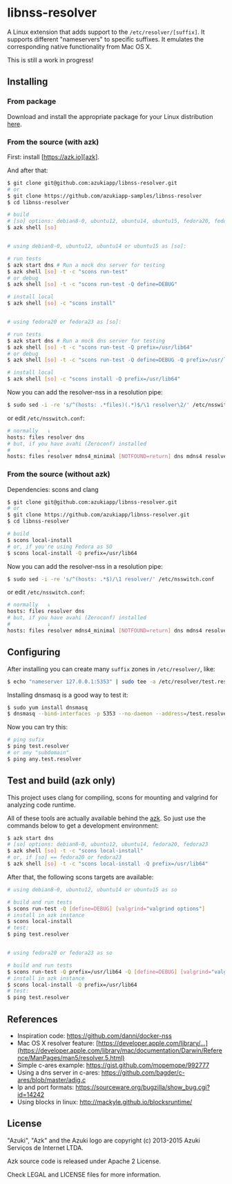 # libnss-resolver

A Linux extension that adds support to the `/etc/resolver/[suffix]`. It supports different "nameservers" to specific suffixes. It emulates the corresponding native functionality from Mac OS X.

This is still a work in progress!

## Installing

### From package

Download and install the appropriate package for your Linux distribution [here](https://github.com/azukiapp/libnss-resolver/releases).

### From the source (with azk)

First: install [https://azk.io][azk].

And after that:

```bash
$ git clone git@github.com:azukiapp/libnss-resolver.git
# or
$ git clone https://github.com/azukiapp-samples/libnss-resolver
$ cd libnss-resolver

# build
# [so] options: debian8-0, ubuntu12, ubuntu14, ubuntu15, fedora20, fedora23
$ azk shell [so]


# using debian8-0, ubuntu12, ubuntu14 or ubuntu15 as [so]:

# run tests
$ azk start dns # Run a mock dns server for testing
$ azk shell [so] -t -c "scons run-test"
# or debug
$ azk shell [so] -t -c "scons run-test -Q define=DEBUG"

# install local
$ azk shell [so] -c "scons install"


# using fedora20 or fedora23 as [so]:

# run tests
$ azk start dns # Run a mock dns server for testing
$ azk shell [so] -t -c "scons run-test -Q prefix=/usr/lib64"
# or debug
$ azk shell [so] -t -c "scons run-test -Q define=DEBUG -Q prefix=/usr/lib64"

# install local
$ azk shell [so] -c "scons install -Q prefix=/usr/lib64"
```

Now you can add the resolver-nss in a resolution pipe:

```bash
$ sudo sed -i -re 's/^(hosts: .*files)(.*)$/\1 resolver\2/' /etc/nsswitch.conf
```

or edit `/etc/nsswitch.conf`:

```bash
# normally   ↓
hosts: files resolver dns
# but, if you have avahi (Zeroconf) installed
#            ↓
hosts: files resolver mdns4_minimal [NOTFOUND=return] dns mdns4 resolver
```

### From the source (without azk)

Dependencies: scons and clang

```bash
$ git clone git@github.com:azukiapp/libnss-resolver.git
# or
$ git clone https://github.com/azukiapp/libnss-resolver.git
$ cd libnss-resolver

# build
$ scons local-install
# or, if you're using Fedora as SO
$ scons local-install -Q prefix=/usr/lib64
```

Now you can add the resolver-nss in a resolution pipe:

```bash
$ sudo sed -i -re 's/^(hosts: .*$)/\1 resolver/' /etc/nsswitch.conf
```

or edit `/etc/nsswitch.conf`:

```bash
# normally   ↓
hosts: files resolver dns
# but, if you have avahi (Zeroconf) installed
#            ↓
hosts: files resolver mdns4_minimal [NOTFOUND=return] dns mdns4 resolver
```

## Configuring

After installing you can create many `suffix` zones in `/etc/resolver/`, like:

```bash
$ echo "nameserver 127.0.0.1:5353" | sudo tee -a /etc/resolver/test.resolver
```

Installing dnsmasq is a good way to test it:

```bash
$ sudo yum install dnsmasq
$ dnsmasq --bind-interfaces -p 5353 --no-daemon --address=/test.resolver/127.0.0.1
```

Now you can try this:

```bash
# ping sufix
$ ping test.resolver
# or any "subdomain"
$ ping any.test.resolver
```

## Test and build (azk only)

This project uses clang for compiling, scons for mounting and valgrind for analyzing code runtime.

All of these tools are actually available behind the [azk][azk]. So just use the commands below to get a development environment:

```bash
$ azk start dns
# [so] options: debian8-0, ubuntu12, ubuntu14, fedora20, fedora23
$ azk shell [so] -t -c "scons local-install"
# or, if [so] == fedora20 or fedora23
$ azk shell [so] -t -c "scons local-install -Q prefix=/usr/lib64"
```

After that, the following scons targets are available:

```bash
# using debian8-0, ubuntu12, ubuntu14 or ubuntu15 as so

# build and run tests
$ scons run-test -Q [define=DEBUG] [valgrind="valgrind options"]
# install in azk instance
$ scons local-install
# test:
$ ping test.resolver


# using fedora20 or fedora23 as so

# build and run tests
$ scons run-test -Q prefix=/usr/lib64 -Q [define=DEBUG] [valgrind="valgrind options"]
# install in azk instance
$ scons local-install -Q prefix=/usr/lib64
# test:
$ ping test.resolver
```

## References

* Inspiration code: https://github.com/danni/docker-nss
* Mac OS X resolver feature: [https://developer.apple.com/library/...](https://developer.apple.com/library/mac/documentation/Darwin/Reference/ManPages/man5/resolver.5.html)
* Simple c-ares example: https://gist.github.com/mopemope/992777
* Using a dns server in c-ares: https://github.com/bagder/c-ares/blob/master/adig.c
* Ip and port formats: https://sourceware.org/bugzilla/show_bug.cgi?id=14242
* Using blocks in linux: http://mackyle.github.io/blocksruntime/

## License

"Azuki", "Azk" and the Azuki logo are copyright (c) 2013-2015 Azuki Serviços de Internet LTDA.

Azk source code is released under Apache 2 License.

Check LEGAL and LICENSE files for more information.

[azk]: http://azk.io
